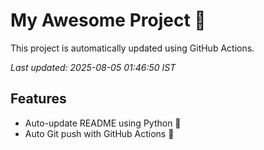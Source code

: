 # My Awesome Project 🚀

This project is automatically updated using GitHub Actions.

_Last updated: 2025-08-05 01:46:50 IST_

## Features
- Auto-update README using Python 🐍
- Auto Git push with GitHub Actions 🤖
